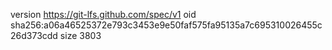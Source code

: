 version https://git-lfs.github.com/spec/v1
oid sha256:a06a46525372e793c3453e9e50faf575fa95135a7c695310026455c26d373cdd
size 3803

